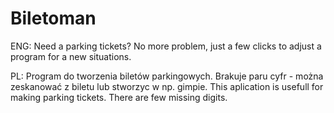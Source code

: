 # Biletoman
ENG: Need a parking tickets? No more problem, just a few clicks to adjust a program for a new situations.

PL: Program do tworzenia biletów parkingowych. Brakuje paru cyfr - można zeskanować z biletu lub stworzyc w np. gimpie.
This aplication is usefull for making parking tickets. There are few missing digits.
